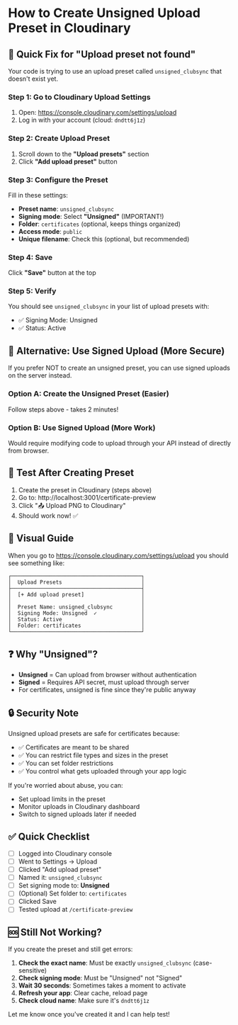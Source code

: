 # How to Create Unsigned Upload Preset in Cloudinary

## 🚨 Quick Fix for "Upload preset not found"

Your code is trying to use an upload preset called `unsigned_clubsync` that doesn't exist yet.

### Step 1: Go to Cloudinary Upload Settings

1. Open: https://console.cloudinary.com/settings/upload
2. Log in with your account (cloud: `dndtt6j1z`)

### Step 2: Create Upload Preset

1. Scroll down to the **"Upload presets"** section
2. Click **"Add upload preset"** button

### Step 3: Configure the Preset

Fill in these settings:

- **Preset name**: `unsigned_clubsync`
- **Signing mode**: Select **"Unsigned"** (IMPORTANT!)
- **Folder**: `certificates` (optional, keeps things organized)
- **Access mode**: `public`
- **Unique filename**: Check this (optional, but recommended)

### Step 4: Save

Click **"Save"** button at the top

### Step 5: Verify

You should see `unsigned_clubsync` in your list of upload presets with:
- ✅ Signing Mode: Unsigned
- ✅ Status: Active

## 🎯 Alternative: Use Signed Upload (More Secure)

If you prefer NOT to create an unsigned preset, you can use signed uploads on the server instead.

### Option A: Create the Unsigned Preset (Easier)
Follow steps above - takes 2 minutes!

### Option B: Use Signed Upload (More Work)
Would require modifying code to upload through your API instead of directly from browser.

## 🧪 Test After Creating Preset

1. Create the preset in Cloudinary (steps above)
2. Go to: http://localhost:3001/certificate-preview
3. Click "📤 Upload PNG to Cloudinary"
4. Should work now! ✅

## 📸 Visual Guide

When you go to https://console.cloudinary.com/settings/upload you should see something like:

```
┌─────────────────────────────────────────┐
│  Upload Presets                         │
├─────────────────────────────────────────┤
│  [+ Add upload preset]                  │
│                                         │
│  Preset Name: unsigned_clubsync         │
│  Signing Mode: Unsigned  ✓              │
│  Status: Active                         │
│  Folder: certificates                   │
└─────────────────────────────────────────┘
```

## ❓ Why "Unsigned"?

- **Unsigned** = Can upload from browser without authentication
- **Signed** = Requires API secret, must upload through server
- For certificates, unsigned is fine since they're public anyway

## 🔒 Security Note

Unsigned upload presets are safe for certificates because:
- ✅ Certificates are meant to be shared
- ✅ You can restrict file types and sizes in the preset
- ✅ You can set folder restrictions
- ✅ You control what gets uploaded through your app logic

If you're worried about abuse, you can:
- Set upload limits in the preset
- Monitor uploads in Cloudinary dashboard
- Switch to signed uploads later if needed

## ✅ Quick Checklist

- [ ] Logged into Cloudinary console
- [ ] Went to Settings → Upload
- [ ] Clicked "Add upload preset"
- [ ] Named it: `unsigned_clubsync`
- [ ] Set signing mode to: **Unsigned**
- [ ] (Optional) Set folder to: `certificates`
- [ ] Clicked Save
- [ ] Tested upload at `/certificate-preview`

## 🆘 Still Not Working?

If you create the preset and still get errors:

1. **Check the exact name**: Must be exactly `unsigned_clubsync` (case-sensitive)
2. **Check signing mode**: Must be "Unsigned" not "Signed"
3. **Wait 30 seconds**: Sometimes takes a moment to activate
4. **Refresh your app**: Clear cache, reload page
5. **Check cloud name**: Make sure it's `dndtt6j1z`

Let me know once you've created it and I can help test!


